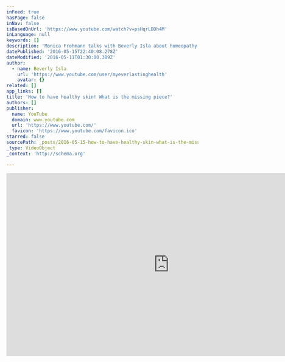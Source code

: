 ```yaml
---
inFeed: true
hasPage: false
inNav: false
isBasedOnUrl: 'https://www.youtube.com/watch?v=psHqrLDDh4M'
inLanguage: null
keywords: []
description: 'Monica Frohmann talks with Beverly Isla about homeopathy and skin health!'
datePublished: '2016-05-15T22:40:08.278Z'
dateModified: '2016-05-11T01:30:00.389Z'
author:
  - name: Beverly Isla
    url: 'https://www.youtube.com/user/myeverlastinghealth'
    avatar: {}
related: []
app_links: []
title: 'How to have healthy skin! What is the missing piece?'
authors: []
publisher:
  name: YouTube
  domain: www.youtube.com
  url: 'https://www.youtube.com/'
  favicon: 'https://www.youtube.com/favicon.ico'
starred: false
sourcePath: _posts/2016-05-15-how-to-have-healthy-skin-what-is-the-missing-piece.md
_type: VideoObject
_context: 'http://schema.org'

---
```

<iframe src="https://cdn.embedly.com/widgets/media.html?src=https%3A%2F%2Fwww.youtube.com%2Fembed%2FpsHqrLDDh4M%3Ffeature%3Doembed&amp;url=https%3A%2F%2Fwww.youtube.com%2Fwatch%3Fv%3DpsHqrLDDh4M&amp;image=https%3A%2F%2Fi.ytimg.com%2Fvi%2FpsHqrLDDh4M%2Fhqdefault.jpg&amp;key=b7d04c9b404c499eba89ee7072e1c4f7&amp;type=text%2Fhtml&amp;schema=youtube" width="854" height="480" scrolling="no" frameborder="0" allowfullscreen="" style=""></iframe>